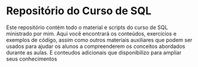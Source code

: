 # Repositório do Curso de SQL
Este repositório contém todo o material e scripts do curso de SQL ministrado por mim. Aqui você encontrará os conteúdos, exercícios e exemplos de código, assim como outros materiais auxiliares que podem ser usados para ajudar os alunos a compreenderem os conceitos abordados durante as aulas. E conteudos adicionais que disponibilizo para ampliar seus conhecimentos
